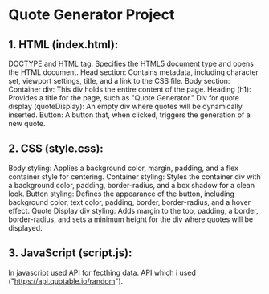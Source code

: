 # Quote Generator Project
## 1. HTML (index.html):
DOCTYPE and HTML tag: Specifies the HTML5 document type and opens the HTML document.
Head section: Contains metadata, including character set, viewport settings, title, and a link to the CSS file.
Body section:
Container div: This div holds the entire content of the page.
Heading (h1): Provides a title for the page, such as "Quote Generator."
Div for quote display (quoteDisplay): An empty div where quotes will be dynamically inserted.
Button: A button that, when clicked, triggers the generation of a new quote.
## 2. CSS (style.css):
Body styling: Applies a background color, margin, padding, and a flex container style for centering.
Container styling: Styles the container div with a background color, padding, border-radius, and a box shadow for a clean look.
Button styling: Defines the appearance of the button, including background color, text color, padding, border, border-radius, and a hover effect.
Quote Display div styling: Adds margin to the top, padding, a border, border-radius, and sets a minimum height for the div where quotes will be displayed.
## 3. JavaScript (script.js):
In javascript used API for fecthing data. API which i used ("https://api.quotable.io/random").

